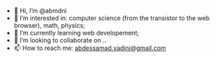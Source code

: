 - 👋 Hi, I’m @abmdni
- 👀 I’m interested in: computer science (from the transistor to the web browser), math, physics; 
- 🌱 I’m currently learning web developement;
- 💞️ I’m looking to collaborate on ..
- 📫 How to reach me: abdessamad.yadini@gmail.com

<!---
abmdni/abmdni is a ✨ special ✨ repository because its `README.md` (this file) appears on your GitHub profile.
You can click the Preview link to take a look at your changes.
--->
